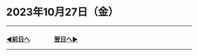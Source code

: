 # 2023年10月27日（金）

---

### [◀️前日へ](https://github.com/yuasys/chatty-journal/blob/main/2023/10/2023-10-26.md)&emsp;&emsp;&emsp;&emsp;[翌日へ▶️](https://github.com/yuasys/chatty-journal/blob/main/2023/10/2023-10-28.md)

---
